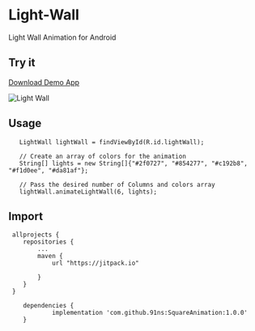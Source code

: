 # Light-Wall
Light Wall Animation for Android

## Try it 

[Download Demo App](https://play.google.com/store/apps/details?id=com.nourshalabi.squareanimation)

![Light Wall](https://github.com/91ns/Light-Wall/blob/master/giphy.gif)

## Usage

```
   LightWall lightWall = findViewById(R.id.lightWall);
   
   // Create an array of colors for the animation
   String[] lights = new String[]{"#2f0727", "#854277", "#c192b8", "#f1d0ee", "#da81af"};
   
   // Pass the desired number of Columns and colors array
   lightWall.animateLightWall(6, lights);

```

## Import

```				
 allprojects {
    repositories {
        ...
        maven {
            url "https://jitpack.io"
        
        }
    }
 }
 ```

```
	dependencies {
	        implementation 'com.github.91ns:SquareAnimation:1.0.0'
	}
```
